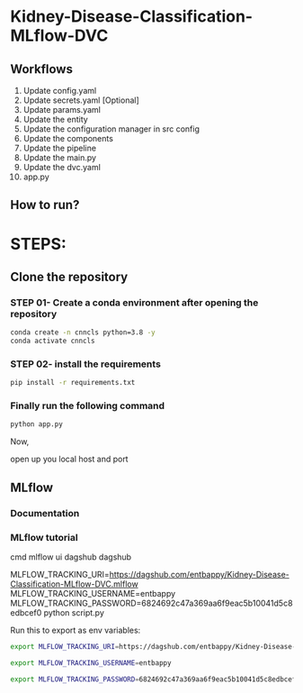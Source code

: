 # Kidney-Disease-Classification-MLflow-DVC
## Workflows

1. Update config.yaml
2. Update secrets.yaml [Optional]
3. Update params.yaml
4. Update the entity
5. Update the configuration manager in src config
6. Update the components
7. Update the pipeline
8. Update the main.py
9. Update the dvc.yaml
10. app.py

## How to run?
# STEPS:
## Clone the repository



### STEP 01- Create a conda environment after opening the repository
```bash
conda create -n cnncls python=3.8 -y
conda activate cnncls
```
### STEP 02- install the requirements
```bash
pip install -r requirements.txt
```
### Finally run the following command
```bash
python app.py
```
Now,

open up you local host and port
## MLflow
### Documentation

### MLflow tutorial

cmd
mlflow ui
dagshub
dagshub

MLFLOW_TRACKING_URI=https://dagshub.com/entbappy/Kidney-Disease-Classification-MLflow-DVC.mlflow
MLFLOW_TRACKING_USERNAME=entbappy
MLFLOW_TRACKING_PASSWORD=6824692c47a369aa6f9eac5b10041d5c8edbcef0
python script.py

Run this to export as env variables:
```bash
export MLFLOW_TRACKING_URI=https://dagshub.com/entbappy/Kidney-Disease-Classification-MLflow-DVC.mlflow

export MLFLOW_TRACKING_USERNAME=entbappy 

export MLFLOW_TRACKING_PASSWORD=6824692c47a369aa6f9eac5b10041d5c8edbcef0
```